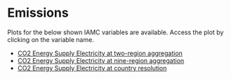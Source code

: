 # Emissions
Plots for the below shown IAMC variables are available. Access the plot by clicking on the variable name.
* [CO2 Energy Supply Electricity at two-region aggregation](https://hauhe.github.io/ESMsxIAMs/Emissions_CO2_Energy_Supply_Electricity-Two-Regions.html)
* [CO2 Energy Supply Electricity at nine-region aggregation](https://hauhe.github.io/ESMsxIAMs/Emissions_CO2_Energy_Supply_Electricity-Nine-Regions.html)
* [CO2 Energy Supply Electricity at country resolution](https://hauhe.github.io/ESMsxIAMs/Emissions_CO2_Energy_Supply_Electricity-Countries.html)